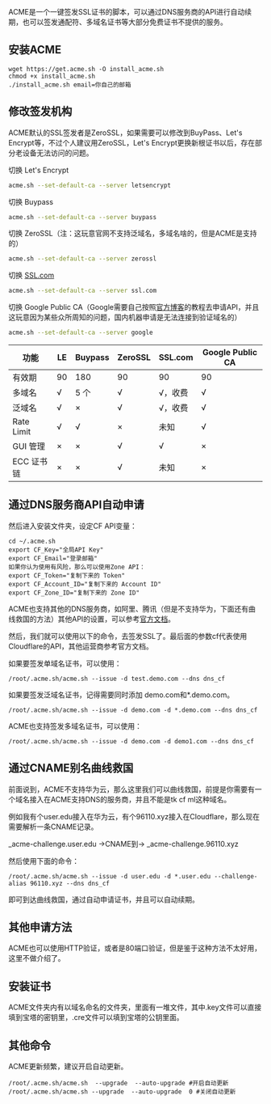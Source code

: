 ACME是一个一键签发SSL证书的脚本，可以通过DNS服务商的API进行自动续期，也可以签发通配符、多域名证书等大部分免费证书不提供的服务。

## 安装ACME

```
wget https://get.acme.sh -O install_acme.sh
chmod +x install_acme.sh
./install_acme.sh email=你自己的邮箱
```

## 修改签发机构

ACME默认的SSL签发者是ZeroSSL，如果需要可以修改到BuyPass、Let's Encrypt等，不过个人建议用ZeroSSL，Let's Encrypt更换新根证书以后，存在部分老设备无法访问的问题。

切换 Let's Encrypt

```bash
acme.sh --set-default-ca --server letsencrypt
```

切换 Buypass

```bash
acme.sh --set-default-ca --server buypass
```

切换 ZeroSSL（注：这玩意官网不支持泛域名，多域名啥的，但是ACME是支持的）

```bash
acme.sh --set-default-ca --server zerossl
```

切换 [SSL.com](http://ssl.com/)

```bash
acme.sh --set-default-ca --server ssl.com
```

切换 Google Public CA（Google需要自己按照[官方博客](https://cloud.google.com/blog/products/identity-security/automate-public-certificate-lifecycle-management-via--acme-client-api)的教程去申请API，并且这玩意因为某些众所周知的问题，国内机器申请是无法连接到验证域名的）

```bash
acme.sh --set-default-ca --server google
```

| 功能       | LE   | Buypass | ZeroSSL | SSL.com | Google Public CA |
| ---------- | ---- | ------- | ------- | ------- | ---------------- |
| 有效期     | 90   | 180     | 90      | 90      | 90               |
| 多域名     | √    | 5 个    | √       | √，收费 | √                |
| 泛域名     | √    | ×       | √       | √，收费 | √                |
| Rate Limit | √    | √       | ×       | 未知    | √                |
| GUI 管理   | ×    | ×       | √       | √       | ×                |
| ECC 证书链 | ×    | ×       | √       | 未知    | ×                |

## 通过DNS服务商API自动申请

然后进入安装文件夹，设定CF API变量：

```
cd ~/.acme.sh
export CF_Key="全局API Key"
export CF_Email="登录邮箱"
如果你认为使用有风险，那么可以使用Zone API：
export CF_Token="复制下来的 Token"
export CF_Account_ID="复制下来的 Account ID"
export CF_Zone_ID="复制下来的 Zone ID"
```

ACME也支持其他的DNS服务商，如阿里、腾讯（但是不支持华为，下面还有曲线救国的方法）其他API的设置，可以参考[官方文档](https://github.com/acmesh-official/acme.sh/wiki/dnsapi)。

然后，我们就可以使用以下的命令，去签发SSL了。最后面的参数cf代表使用Cloudflare的API，其他运营商参考官方文档。

如果要签发单域名证书，可以使用：

```
/root/.acme.sh/acme.sh --issue -d test.demo.com --dns dns_cf
```

如果要签发泛域名证书，记得需要同时添加 demo.com和*.demo.com。

```
/root/.acme.sh/acme.sh --issue -d demo.com -d *.demo.com --dns dns_cf
```

ACME也支持签发多域名证书，可以使用：

```
/root/.acme.sh/acme.sh --issue -d demo.com -d demo1.com --dns dns_cf
```

## 通过CNAME别名曲线救国

前面说到，ACME不支持华为云，那么这里我们可以曲线救国，前提是你需要有一个域名接入在ACME支持DNS的服务商，并且不能是tk cf ml这种域名。

例如我有个user.edu接入在华为云，有个96110.xyz接入在Cloudflare，那么现在需要解析一条CNAME记录。

_acme-challenge.user.edu ->CNAME到-> _acme-challenge.96110.xyz

然后使用下面的命令：

```
/root/.acme.sh/acme.sh --issue -d user.edu -d *.user.edu --challenge-alias 96110.xyz --dns dns_cf
```

即可到达曲线救国，通过自动申请证书，并且可以自动续期。

## 其他申请方法

ACME也可以使用HTTP验证，或者是80端口验证，但是鉴于这种方法不太好用，这里不做介绍了。

## 安装证书

ACME文件夹内有以域名命名的文件夹，里面有一堆文件，其中.key文件可以直接填到宝塔的密钥里，.cre文件可以填到宝塔的公钥里面。

## 其他命令

ACME更新频繁，建议开启自动更新。

```
/root/.acme.sh/acme.sh  --upgrade  --auto-upgrade #开启自动更新
/root/.acme.sh/acme.sh --upgrade  --auto-upgrade  0 #关闭自动更新
```

